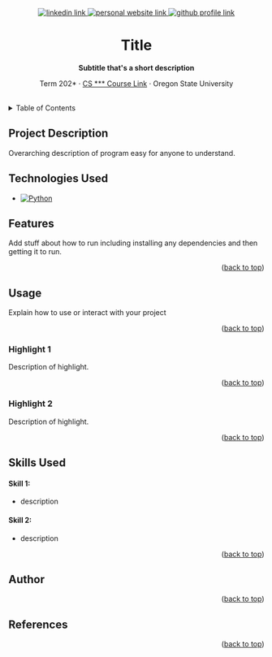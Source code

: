 <!-- Improved compatibility of back to top link: See: https://github.com/othneildrew/Best-README-Template/pull/73 -->
<a name="readme-top"></a>

<!-- Centered title section with descriptive lines -->
<div align="center">
  <p>
    <a href="www.linkedin.com/in/lubrano-alexander">
      <img src="https://img.shields.io/badge/LinkedIn-0A66C2?style=for-the-badge&logo=linkedin" alt="linkedin link" />
    </a>
    <a href="https://lubranoa.github.io">
      <img src="https://img.shields.io/badge/Personal_Site-47b51b?style=for-the-badge" alt="personal website link" />
    </a>
    <a href="https://github.com/lubranoa">
      <img src="https://img.shields.io/badge/GitHub-8A2BE2?style=for-the-badge&logo=github" alt="github profile link" />
    </a>
  </p>
  <!-- Titles and Subtitles -->
  <h1 align="center">Title</h1>
  <p align="center">
    <b>Subtitle that's a short description</b>
  </p>
  <p align="center">
    Term 202* · <a href="https://ecampus.oregonstate.edu/soc/ecatalog/ecoursedetail.htm?subject=CS&coursenumber=493&termcode=ALL">CS *** Course Link</a> · Oregon State University
  </p>
  <br />
</div>

<!-- Table of Contents -->
<details>
  <summary>Table of Contents</summary>
    
  - [Project Description](#project-description)
  - [Technologies Used](#technologies-used)
  - [Features](#features)
  - [Usage](#usage)
    - [Highlight 1](#highlight-1)
    - [Highlight 2](#highlight-2)
  - [Skills Used](#skills-used)
    - [Skill 1](#skill-1)
    - [Skill 2](#skill-2)
  - [References](#references)

</details>

## Project Description
Overarching description of program easy for anyone to understand.

## Technologies Used
   - [![Python][Python]][Python-url]

## Features
   
Add stuff about how to run including installing any dependencies and then getting it to run.

<p align="right">(<a href="#readme-top">back to top</a>)</p>

## Usage

Explain how to use or interact with your project

<p align="right">(<a href="#readme-top">back to top</a>)</p>

### Highlight 1
   
Description of highlight.

<p align="right">(<a href="#readme-top">back to top</a>)</p>

### Highlight 2
   
Description of highlight.

<p align="right">(<a href="#readme-top">back to top</a>)</p>

## Skills Used
#### Skill 1:
  - description
#### Skill 2:
  - description

<p align="right">(<a href="#readme-top">back to top</a>)</p>

## Author

<p align="right">(<a href="#readme-top">back to top</a>)</p>

## References

<p align="right">(<a href="#readme-top">back to top</a>)</p>

<!-- Markdown links -->
<!-- https://www.markdownguide.org/basic-syntax/#reference-style-links -->
[Python]: https://img.shields.io/badge/Python-3776AB?style=for-the-badge&logo=python&logoColor=ffd343
[Python-url]: https://www.python.org/
